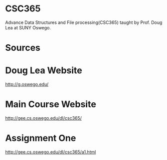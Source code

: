 # CSC365
Advance Data Structures and File processing(CSC365) taught by Prof. Doug Lea at SUNY Oswego.
# Sources
# Doug Lea Website
http://g.oswego.edu/
# Main Course Website
http://gee.cs.oswego.edu/dl/csc365/
# Assignment One
http://gee.cs.oswego.edu/dl/csc365/a1.html
#